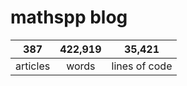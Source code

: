 # mathspp blog

<table class="stats-table">
    <thead>
        <tr>
            <th style="text-align: center;">387</th>
            <th style="text-align: center;">422,919</th>
            <th style="text-align: center;">35,421</th>
        </tr>
    </thead>
    <tbody>
        <tr>
            <td style="text-align: center;">articles</td>
            <td style="text-align: center;">words</td>
            <td style="text-align: center;">lines of code</td>
        </tr>
    </tbody>
</table>
